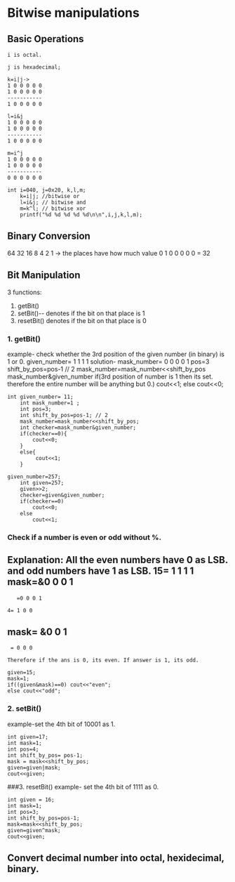 # Bitwise manipulations
## Basic Operations
```
i is octal. 

j is hexadecimal;

k=i|j->
1 0 0 0 0 0
1 0 0 0 0 0
-----------
1 0 0 0 0 0

l=i&j
1 0 0 0 0 0
1 0 0 0 0 0
-----------
1 0 0 0 0 0

m=i^j
1 0 0 0 0 0
1 0 0 0 0 0
-----------
0 0 0 0 0 0
```

```
int i=040, j=0x20, k,l,m;
    k=i|j; //bitwise or
    l=i&j; // bitwise and
    m=k^l; // bitwise xor
    printf("%d %d %d %d %d\n\n",i,j,k,l,m);
```

##  Binary Conversion
64 32 16 8 4 2 1 -> the places have how much value
0  1  0  0 0 0 0  = 32

## Bit Manipulation
3 functions: 
1. getBit()
2. setBit()-- denotes if the bit on that place is 1
3. resetBit() denotes if the bit on that place is 0

### 1. getBit()
example- check whether the 3rd position of the given number (in binary) is 1 or 0.
given_number= 1 1 1 1
solution- mask_number= 0 0 0 0 1
pos=3
shift_by_pos=pos-1 // 2
mask_number=mask_number<<shift_by_pos
mask_number&given_number
if(3rd position of number is 1 then its set. therefore the entire number will be anything but 0.) cout<<1;
else cout<<0;

```
int given_number= 11;
    int mask_number=1 ;
    int pos=3;
    int shift_by_pos=pos-1; // 2
    mask_number=mask_number<<shift_by_pos;
    int checker=mask_number&given_number;
    if(checker==0){
        cout<<0;
    }
    else{ 
         cout<<1;
    }
```

```
given_number=257;
    int given=257;
    given>>2;
    checker=given&given_number;
    if(checker==0)
        cout<<0;
    else
        cout<<1;
```
### Check if a number is even or odd without %.

Explanation: 
All the even numbers have 0 as LSB. and odd numbers have 1 as LSB.
  15= 1 1 1 1 
  mask=&0 0 0 1
  -------------
       =0 0 0 1 

    4= 1 0 0
mask= &0 0 1
-------------
     = 0 0 0

    Therefore if the ans is 0, its even. If answer is 1, its odd.

```
given=15;
mask=1;
if((given&mask)==0) cout<<"even";
else cout<<"odd";
```
### 2. setBit()
example-set the 4th bit of 10001 as 1.
```
int given=17;
int mask=1;
int pos=4;
int shift_by_pos= pos-1;
mask = mask<<shift_by_pos;
given=given|mask;
cout<<given;
```

###3. resetBit()
example- set the 4th bit of 1111 as 0.
```
int given = 16;
int mask=1;
int pos=3;
int shift_by_pos=pos-1;
mask=mask<<shift_by_pos;
given=given^mask;
cout<<given;
```
## Convert decimal number into octal, hexidecimal, binary.